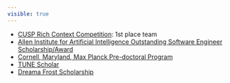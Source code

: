 ```yaml
---
visible: true
---
```

- [CUSP Rich Context Competition](https://coleridgeinitiative.org/richcontextcompetition): 1st place team
- [Allen Institute for Artificial Intelligence Outstanding Software Engineer Scholarship/Award](https://www.geekwire.com/2018/christine-betts/)
- [Cornell, Maryland, Max Planck Pre-doctoral Program](https://cmmrs.mpi-sws.org/)
- [TUNE Scholar](https://www.tune.com/blog/2018-2019-tune-house-scholars/)
- [Dreama Frost Scholarship](https://www.cs.washington.edu/students/ugrad/departmental/dreama)
